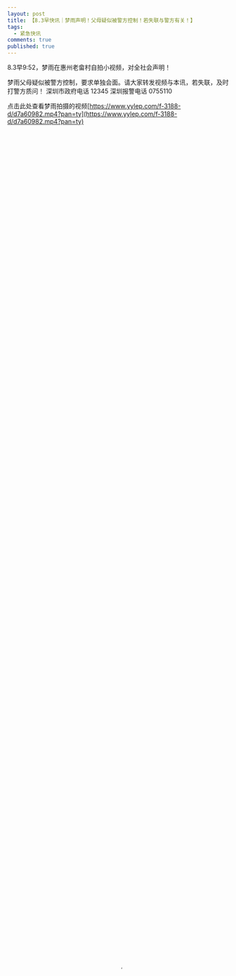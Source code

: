 ```yaml
---
layout: post
title: 【8.3早快讯｜梦雨声明！父母疑似被警方控制！若失联与警方有关！】
tags:
  - 紧急快讯
comments: true
published: true
---
```


8.3早9:52，梦雨在惠州老畲村自拍小视频，对全社会声明！

梦雨父母疑似被警方控制，要求单独会面。请大家转发视频与本讯，若失联，及时打警方质问！
深圳市政府电话 12345
深圳报警电话 0755110

点击此处查看梦雨拍摄的视频[https://www.yylep.com/f-3188-d/d7a60982.mp4?pan=ty](https://www.yylep.com/f-3188-d/d7a60982.mp4?pan=ty)

<div id="a1" class="dplayer"><video src="https://cloud189-nj.oos-js.ctyunapi.cn/a2660456-5e14-44a3-acac-420e7d77d3a1?x-amz-UFID=1152612473395026&amp;x-amz-FSIZE=9524879&amp;response-content-type=video/mp4&amp;Expires=1533298015&amp;x-amz-UID=629396471&amp;response-content-disposition=attachment%3Bfilename%3D%22ac50681bc9be0d0aa1485d8c55ebf779.mp4%22&amp;AWSAccessKeyId=ad2d051c334eb8bbf4c1&amp;x-amz-CLOUDTYPEIN=PERSON&amp;Signature=dvks2Dki66TvIN0kW7eCH738mks%3D" controls="controls" autoplay="autoplay" poster="loading.gif" x-webkit-airplay="allow" width="100%" height="100%"></video></div>

![屏幕截图(1).png]({{site.baseurl}}/_posts/屏幕截图(1).png)

